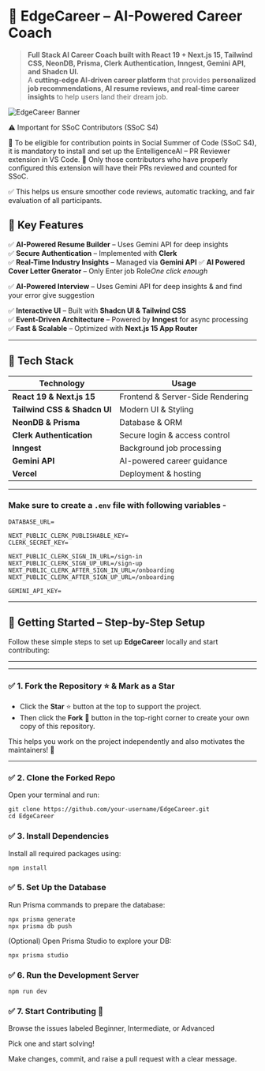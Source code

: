 # 🚀 EdgeCareer – AI-Powered Career Coach  

> **Full Stack AI Career Coach built with React 19 + Next.js 15, Tailwind CSS, NeonDB, Prisma, Clerk Authentication, Inngest, Gemini API, and Shadcn UI.**  
> A **cutting-edge AI-driven career platform** that provides **personalized job recommendations, AI resume reviews, and real-time career insights** to help users land their dream job.  

![EdgeCareer Banner](https://github.com/amitkumardemo/EdgeCareer/blob/main/EdgeCareers.png)


⚠️ Important for SSoC Contributors (SSoC S4)

🚨 To be eligible for contribution points in Social Summer of Code (SSoC S4), it is mandatory to install and set up the EntelligenceAI – PR Reviewer extension in VS Code.
🧠 Only those contributors who have properly configured this extension will have their PRs reviewed and counted for SSoC.

✅ This helps us ensure smoother code reviews, automatic tracking, and fair evaluation of all participants.



## 🌟 Key Features  

✅ **AI-Powered Resume Builder** – Uses Gemini API for deep insights  
✅ **Secure Authentication** – Implemented with **Clerk**  
✅ **Real-Time Industry Insights** – Managed via **Gemini API**
✅ **AI Powered Cover Letter Gnerator** – Only Enter job Role*One click enough*

✅ **AI-Powered Interview** – Uses Gemini API for deep insights & and find your error give suggestion   

✅ **Interactive UI** – Built with **Shadcn UI & Tailwind CSS**  
✅ **Event-Driven Architecture** – Powered by **Inngest** for async processing  
✅ **Fast & Scalable** – Optimized with **Next.js 15 App Router**  

---

## 🚀 Tech Stack  

| Technology      | Usage |
|---------------|----------------|
| **React 19 & Next.js 15** | Frontend & Server-Side Rendering |
| **Tailwind CSS & Shadcn UI** | Modern UI & Styling |
| **NeonDB & Prisma** | Database & ORM |
| **Clerk Authentication** | Secure login & access control |
| **Inngest** | Background job processing |
| **Gemini API** | AI-powered career guidance |
| **Vercel** | Deployment & hosting |

---
### Make sure to create a `.env` file with following variables -

```
DATABASE_URL=

NEXT_PUBLIC_CLERK_PUBLISHABLE_KEY=
CLERK_SECRET_KEY=

NEXT_PUBLIC_CLERK_SIGN_IN_URL=/sign-in
NEXT_PUBLIC_CLERK_SIGN_UP_URL=/sign-up
NEXT_PUBLIC_CLERK_AFTER_SIGN_IN_URL=/onboarding
NEXT_PUBLIC_CLERK_AFTER_SIGN_UP_URL=/onboarding

GEMINI_API_KEY=
```

---

## 🧩 Getting Started – Step-by-Step Setup

Follow these simple steps to set up **EdgeCareer** locally and start contributing:

---

---

### ✅ 1. Fork the Repository ⭐ & Mark as a Star  

- Click the **Star** ⭐ button at the top to support the project.
- Then click the **Fork** 🍴 button in the top-right corner to create your own copy of this repository.

This helps you work on the project independently and also motivates the maintainers! 🙌


---

### ✅ 2. Clone the Forked Repo  
Open your terminal and run:

```
git clone https://github.com/your-username/EdgeCareer.git
cd EdgeCareer
```
### ✅ 3. Install Dependencies
Install all required packages using:

```
npm install
```

### ✅ 5. Set Up the Database
Run Prisma commands to prepare the database:

```
npx prisma generate
npx prisma db push
```

(Optional) Open Prisma Studio to explore your DB:
```
npx prisma studio
```

### ✅ 6. Run the Development Server

```
npm run dev
```

### ✅ 7. Start Contributing 💙
Browse the issues labeled Beginner, Intermediate, or Advanced

Pick one and start solving!

Make changes, commit, and raise a pull request with a clear message.
